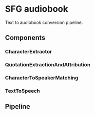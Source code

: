 # SFG audiobook

Text to audiobook conversion pipeline.

## Components

### CharacterExtractor

### QuotationExtractionAndAttribution

### CharacterToSpeakerMatching

### TextToSpeech

## Pipeline
